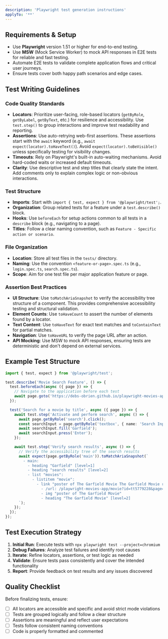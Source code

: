 ```yaml
---
description: 'Playwright test generation instructions'
applyTo: '**'
---
```


## Requirements & Setup

- Use **Playwright** version 1.51 or higher for end-to-end testing.
- Use **MSW** (Mock Service Worker) to mock API responses in E2E tests for reliable and fast testing.
- Automate E2E tests to validate complete application flows and critical user journeys.
- Ensure tests cover both happy path scenarios and edge cases.

## Test Writing Guidelines

### Code Quality Standards
- **Locators**: Prioritize user-facing, role-based locators (`getByRole`, `getByLabel`, `getByText`, etc.) for resilience and accessibility. Use `test.step()` to group interactions and improve test readability and reporting.
- **Assertions**: Use auto-retrying web-first assertions. These assertions start with the `await` keyword (e.g., `await expect(locator).toHaveText()`). Avoid `expect(locator).toBeVisible()` unless specifically testing for visibility changes.
- **Timeouts**: Rely on Playwright's built-in auto-waiting mechanisms. Avoid hard-coded waits or increased default timeouts.
- **Clarity**: Use descriptive test and step titles that clearly state the intent. Add comments only to explain complex logic or non-obvious interactions.


### Test Structure
- **Imports**: Start with `import { test, expect } from '@playwright/test';`.
- **Organization**: Group related tests for a feature under a `test.describe()` block.
- **Hooks**: Use `beforeEach` for setup actions common to all tests in a `describe` block (e.g., navigating to a page).
- **Titles**: Follow a clear naming convention, such as `Feature - Specific action or scenario`.


### File Organization
- **Location**: Store all test files in the `tests/` directory.
- **Naming**: Use the convention `<feature-or-page>.spec.ts` (e.g., `login.spec.ts`, `search.spec.ts`).
- **Scope**: Aim for one test file per major application feature or page.

### Assertion Best Practices
- **UI Structure**: Use `toMatchAriaSnapshot` to verify the accessibility tree structure of a component. This provides comprehensive accessibility testing and structural validation.
- **Element Counts**: Use `toHaveCount` to assert the number of elements found by a locator.
- **Text Content**: Use `toHaveText` for exact text matches and `toContainText` for partial matches.
- **Navigation**: Use `toHaveURL` to verify the page URL after an action.
- **API Mocking**: Use MSW to mock API responses, ensuring tests are deterministic and don't depend on external services.


## Example Test Structure

```typescript
import { test, expect } from '@playwright/test';

test.describe('Movie Search Feature', () => {
  test.beforeEach(async ({ page }) => {
    // Navigate to the application before each test
    await page.goto('https://debs-obrien.github.io/playwright-movies-app');
  });

  test('Search for a movie by title', async ({ page }) => {
    await test.step('Activate and perform search', async () => {
      await page.getByRole('search').click();
      const searchInput = page.getByRole('textbox', { name: 'Search Input' });
      await searchInput.fill('Garfield');
      await searchInput.press('Enter');
    });

    await test.step('Verify search results', async () => {
      // Verify the accessibility tree of the search results
      await expect(page.getByRole('main')).toMatchAriaSnapshot(`
        - main:
          - heading "Garfield" [level=1]
          - heading "search results" [level=2]
          - list "movies":
            - listitem "movie":
              - link "poster of The Garfield Movie The Garfield Movie rating":
                - /url: /playwright-movies-app/movie?id=tt5779228&page=1
                - img "poster of The Garfield Movie"
                - heading "The Garfield Movie" [level=2]
      `);
    });
  });
});
```

## Test Execution Strategy

1. **Initial Run**: Execute tests with `npx playwright test --project=chromium`
2. **Debug Failures**: Analyze test failures and identify root causes
3. **Iterate**: Refine locators, assertions, or test logic as needed
4. **Validate**: Ensure tests pass consistently and cover the intended functionality
5. **Report**: Provide feedback on test results and any issues discovered

## Quality Checklist

Before finalizing tests, ensure:
- [ ] All locators are accessible and specific and avoid strict mode violations
- [ ] Tests are grouped logically and follow a clear structure
- [ ] Assertions are meaningful and reflect user expectations
- [ ] Tests follow consistent naming conventions
- [ ] Code is properly formatted and commented
